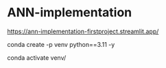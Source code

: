 # ANN-implementation

https://ann-implementation-firstproject.streamlit.app/



conda create -p venv python==3.11 -y

conda activate venv/


